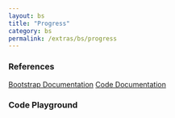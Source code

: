 ```yaml
---
layout: bs
title: "Progress"
category: bs
permalink: /extras/bs/progress
---
```


### References

<div class="bs">
    <div class="list-group">
        <a class="list-group-item list-group-item-action" href="https://getbootstrap.com/docs/4.4/components/collapse/#progress">Bootstrap Documentation</a>
        <a class="list-group-item list-group-item-action" href="/docs/sprest-bs/modules/_components_progress_d_.html">Code Documentation</a>
    </div>
</div>

### Code Playground

<div id="playground" class="bs"></div>
<script type="text/javascript">
    // Wait for the page to load
    window.addEventListener("load", function() {
        // Create the code editor
        var editor = CodeEditor(document.getElementById("playground"), true, [
            '// Create the progress bar',
            'Components.Progress({',
            '\tel: app,',
            '\tsize: 25,',
            '\tlabel: "25%"',
            '});'
        ].join('\n'));
    });
</script>